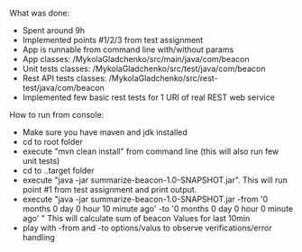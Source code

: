 What was done:
- Spent around 9h
- Implemented points #1/2/3 from test assignment
- App is runnable from command line with/without params
- App classes: /MykolaGladchenko/src/main/java/com/beacon
- Unit tests classes: /MykolaGladchenko/src/test/java/com/beacon
- Rest API tests classes: /MykolaGladchenko/src/rest-test/java/com/beacon
- Implemented few basic rest tests for 1 URI of real REST web service

How to run from console:
- Make sure you have maven and jdk installed
- cd to root folder
- execute "mvn clean install" from command line (this will also run few unit tests)
- cd to ..target folder
- execute "java -jar summarize-beacon-1.0-SNAPSHOT.jar". This will run point #1 from test assignment and print output.
- execute "java -jar summarize-beacon-1.0-SNAPSHOT.jar -from '0 months 0 day 0 hour 10 minute ago' -to '0 months 0 day 0 hour 0 minute ago' "
This will calculate sum of beacon Values for last 10min
- play with -from and -to options/valus to observe verifications/error handling